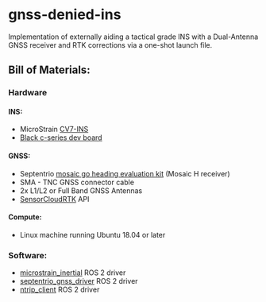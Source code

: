 # gnss-denied-ins
Implementation of externally aiding a tactical grade INS with a Dual-Antenna GNSS receiver and RTK corrections via a one-shot launch file.
<br/>
## Bill of Materials:
### Hardware
#### INS:
- MicroStrain [CV7-INS](https://www.hbkworld.com/en/products/transducers/inertial-sensors/inertial-navigation-systems--ins-/3dm-cv7-ins)
- [Black c-series dev board](https://www.hbkworld.com/en/products/transducers/inertial-sensors/inertial-sensors-accessories/p-6212-3009) 
#### GNSS:
- Septentrio [mosaic go heading evaluation kit](https://www.septentrio.com/en/products/gnss-receivers/gnss-receiver-modules/mosaic-h-evaluation-kit) (Mosaic H receiver)
- SMA - TNC GNSS connector cable
- 2x L1/L2 or Full Band GNSS Antennas
- [SensorCloudRTK](https://rtkapp.sensorcloud.com/) API
#### Compute:
- Linux machine running Ubuntu 18.04 or later
### Software:
- [microstrain_inertial](https://github.com/LORD-MicroStrain/microstrain_inertial/tree/ros2) ROS 2 driver
- [septentrio_gnss_driver](https://github.com/septentrio-gnss/septentrio_gnss_driver) ROS 2 driver
- [ntrip_client](https://github.com/LORD-MicroStrain/ntrip_client/tree/ros2) ROS 2 driver
